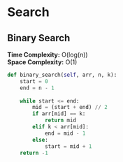 # Search

## Binary Search

**Time Complexity:** O(log(n))    
**Space Complexity:** O(1)

```python
def binary_search(self, arr, n, k):
    start = 0
    end = n - 1
    
    while start <= end:
        mid = (start + end) // 2
        if arr[mid] == k:
            return mid
        elif k < arr[mid]:
            end = mid - 1
        else:
            start = mid + 1
    return -1
```